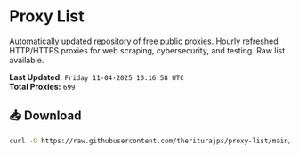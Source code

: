 # Proxy List

Automatically updated repository of free public proxies. Hourly refreshed HTTP/HTTPS proxies for web scraping, cybersecurity, and testing. Raw list available.

**Last Updated:** `Friday 11-04-2025 10:16:58 UTC`  
**Total Proxies:** `699`

## 📥 Download
```bash
curl -O https://raw.githubusercontent.com/theriturajps/proxy-list/main/proxies.txt
